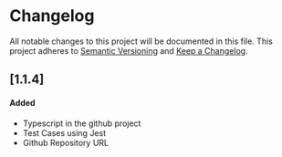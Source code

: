 # Changelog
All notable changes to this project will be documented in this file.
This project adheres to [Semantic Versioning](http://semver.org/) and [Keep a Changelog](http://keepachangelog.com/).

## [1.1.4]
#### Added
- Typescript in the github project
- Test Cases using Jest
- Github Repository URL
